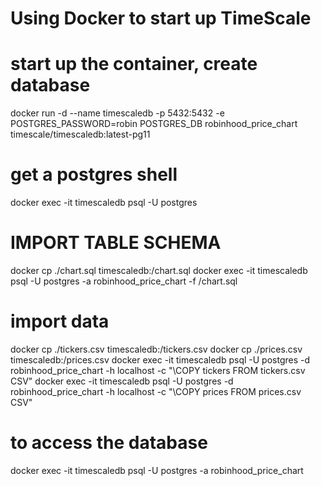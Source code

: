 # Using Docker to start up TimeScale
# start up the container, create database
docker run -d --name timescaledb -p 5432:5432 -e POSTGRES_PASSWORD=robin POSTGRES_DB robinhood_price_chart timescale/timescaledb:latest-pg11
# get a postgres shell
docker exec -it timescaledb psql -U postgres
# IMPORT TABLE SCHEMA
docker cp ./chart.sql timescaledb:/chart.sql
docker exec -it timescaledb psql -U postgres -a robinhood_price_chart -f /chart.sql
# import data
docker cp ./tickers.csv timescaledb:/tickers.csv
docker cp ./prices.csv timescaledb:/prices.csv
docker exec -it timescaledb psql -U postgres -d robinhood_price_chart -h localhost -c "\COPY tickers FROM tickers.csv CSV"
docker exec -it timescaledb psql -U postgres -d robinhood_price_chart -h localhost -c "\COPY prices FROM prices.csv CSV"
# to access the database
docker exec -it timescaledb psql -U postgres -a robinhood_price_chart